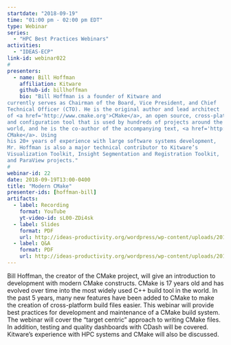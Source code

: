 ```yaml
---
startdate: "2018-09-19"
time: "01:00 pm - 02:00 pm EDT"
type: Webinar
series:
  - "HPC Best Practices Webinars"
activities:
  - "IDEAS-ECP"
link-id: webinar022
#
presenters:
  - name: Bill Hoffman
    affiliation: Kitware
    github-id: billhoffman
    bio: "Bill Hoffman is a founder of Kitware and
currently serves as Chairman of the Board, Vice President, and Chief
Technical Officer (CTO). He is the original author and lead architect
of <a href='http://www.cmake.org'>CMake</a>, an open source, cross-platform build
and configuration tool that is used by hundreds of projects around the
world, and he is the co-author of the accompanying text, <a href='http://www.kitware.com/products/books/CMakeBook.html'>Mastering
CMake</a>. Using
his 20+ years of experience with large software systems development,
Mr. Hoffman is also a major technical contributor to Kitware’s
Visualization Toolkit, Insight Segmentation and Registration Toolkit,
and ParaView projects."
#
webinar-id: 22
date: 2018-09-19T13:00-0400
title: "Modern CMake"
presenter-ids: [hoffman-bill]
artifacts:
  - label: Recording
    format: YouTube
    yt-video-id: sL00-ZDi4sk
  - label: Slides
    format: PDF
    url: http://ideas-productivity.org/wordpress/wp-content/uploads/2017/06/webinar022-cmake.pdf
  - label: Q&A
    format: PDF
    url: http://ideas-productivity.org/wordpress/wp-content/uploads/2017/06/webinar022-cmake-qa.pdf
---
```

Bill Hoffman, the creator of the CMake project, will give an
introduction to development with modern CMake constructs. CMake is 17
years old and has evolved over time into the most widely used C++
build tool in the world. In the past 5 years, many new features have
been added to CMake to make the creation of cross-platform build files
easier. This webinar will provide best practices for development and
maintenance of a CMake build system. The webinar will cover the
“target centric” approach to writing CMake files. In addition, testing
and quality dashboards with CDash will be covered. Kitware’s
experience with HPC systems and CMake will also be discussed.
